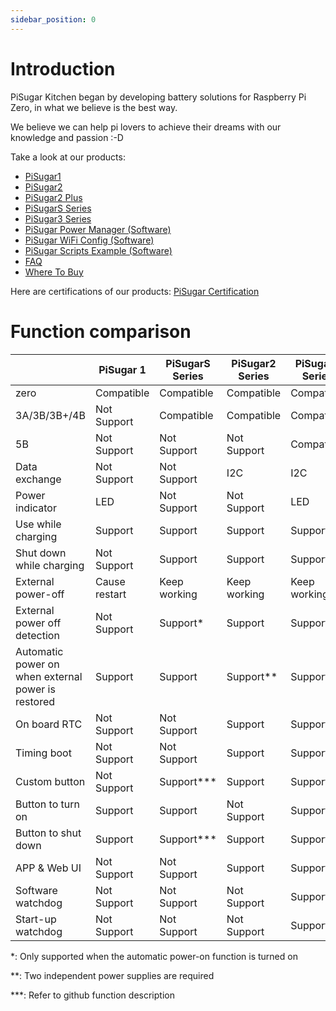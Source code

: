 ```yaml
---
sidebar_position: 0
---
```


# Introduction

PiSugar Kitchen began by developing battery solutions for Raspberry Pi Zero, in what we believe is the best way.

We believe we can help pi lovers to achieve their dreams with our knowledge and passion :-D

Take a look at our products:

* [PiSugar1](./pisugar-1)
* [PiSugar2](./pisugar-2)
* [PiSugar2 Plus](./pisugar-2-plus)
* [PiSugarS Series](./pisugar-s-series)
* [PiSugar3 Series](./pisugar-3-series)
* [PiSugar Power Manager (Software)](./pisugar-power-manager)
* [PiSugar WiFi Config (Software)](./pisugar-wifi-config)
* [PiSugar Scripts Example (Software)](https://github.com/PiSugar/pisugar-power-manager-rs/tree/master/scripts)
* [FAQ](./faq)
* [Where To Buy](./where-to-buy)

Here are certifications of our products:
[PiSugar Certification](https://github.com/PiSugar/pisugar-documents)


# Function comparison

|                                                     | PiSugar 1     | PiSugarS Series | PiSugar2 Series | PiSugar3 Series  |
|-----------------------------------------------------|---------------|-----------------|-----------------|------------------|
| zero                                                | Compatible    | Compatible      | Compatible      | Compatible       |
| 3A/3B/3B+/4B                                        | Not Support   | Compatible      | Compatible      | Compatible       |
| 5B                                                  | Not Support   | Not Support     | Not Support     | Compatible       |
| Data exchange                                       | Not Support   | Not Support     | I2C             | I2C              |
| Power indicator                                     | LED           | Not Support     | Not Support     | LED              |
| Use while charging                                  | Support       | Support         | Support         | Support          |
| Shut down while charging                            | Not Support   | Support         | Support         | Support          |
| External power-off                                  | Cause restart | Keep working    | Keep working    | Keep working     |
| External power off detection                        | Not Support   | Support*        | Support         | Support          |
| Automatic power on when external power is restored  | Support       | Support         | Support**       | Support          |
| On board RTC                                        | Not Support   | Not Support     | Support         | Support          |
| Timing boot                                         | Not Support   | Not Support     | Support         | Support          |
| Custom button                                       | Not Support   | Support***      | Support         | Support          |
| Button to turn on                                   | Support       | Support         | Not Support     | Support          |
| Button to shut down                                 | Support       | Support***      | Support         | Support          |
| APP & Web UI                                        | Not Support   | Not Support     | Support         | Support          |
| Software watchdog                                   | Not Support   | Not Support     | Not Support     | Support          |
| Start-up watchdog                                   | Not Support   | Not Support     | Not Support     | Support          |


*: Only supported when the automatic power-on function is turned on

**: Two independent power supplies are required

***: Refer to github function description
